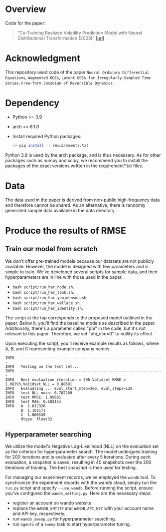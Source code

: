 # Overview
 Code for the paper:
 > "Co-Training Realized Volatility Prediction Model with Neural Distributional Transformation (2023)" [[url]](https://dl.acm.org/doi/abs/10.1145/3604237.3626870)


# Acknowledgment
This repository used code of the paper `Neural Ordinary Differential Equations`, `Augmented ODEs`, `Latent ODEs for Irregularly-Sampled Time Series`, `Free-form Jacobian of Reversible Dynamics`.


# Dependency
* Python >= 3.9
* arch == 6.1.0

* Install required Python packages:
    ```bash
    >> pip install -r requirements.txt
    ```

Python 3.9 is used by the arch package, and is thus necessary.
As for other packages such as numpy and scipy, we recommend you to
install the packages of the exact versions written in the requirement*.txt files.



# Data


The data used in the paper is derived from non-public high-frequency data and therefore cannot be shared. As an alternative, there is randomly generated sample data available in the data directory



# Produce the results of RMSE 

## Train our model from scratch

We don't offer pre-trained models because our datasets are not publicly available. However, the model is designed with few parameters and is simple to train. We've developed several scripts for sample data, and their hyperparameters are in line with those used in the paper.

- `bash script/run_har_node.sh`.
- `bash script/run_har_tanh.sh`.
- `bash script/run_har_yeojohnson.sh`.
- `bash script/run_har_wallace.sh`.
- `bash script/run_har_identity.sh`.

The script at the top corresponds to the proposed model outlined in the paper. Below it, you'll find the baseline models as described in the paper. Additionally, there's a parameter called "phi" in the code, but it's not relevant to this paper. Therefore, we set "phi_dim=0" to nullify its effect.



Upon executing the script, you'll receive example results as follows, where A, B, and C representing example company names:
```
INFO   ----------------------------------------------------------------   
INFO   Testing on the test set...
INFO   ----------------------------------------------------------------
INFO   Best evaluation iteration = 200.Validset RMSE = 1.08293,Validset NLL = 0.88681
INFO   Evaluating ... eval_start_step=360, eval_steps=120
INFO   test NLL mean: 0.782269
INFO   test RMSE: 1.05801
INFO   test MAE: 0.602154
INFO   A  1.012326
       B  1.161171                 
       C  1.000539
       dtype: float32
```

## Hyperparameter searching
We utilize the model's Negative Log-Likelihood (NLL) on the evaluation set as the criterion for hyperparameter search. The model undergoes training for 200 iterations and is evaluated after every 5 iterations. During each evaluation, a snapshot is saved, resulting in 40 snapshots over the 200 iterations of training. The best snapshot is then used for testing.

For managing our experiment records, we've employed the `wandb` tool. To synchronize the experiment records with the wandb cloud, simply run the `run.py` script and specify `--use_wandb`. Before running the script, ensure you've configured the `wandb_setting.py`. Here are the necessary steps:

- register an account on wandb website
- replace the `WANDB_ENTITY` and `WANDB_API_KEY` with your account name and API key, respectively.
- run `wandb_sweep.py` for hyperparameter searching.
- run `agents` of a `sweep` task to start hyperparameter tuning.


